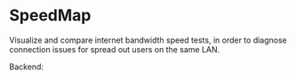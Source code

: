 # SpeedMap
Visualize and compare internet bandwidth speed tests, in order to diagnose connection issues for spread out users on the same LAN.

Backend:
